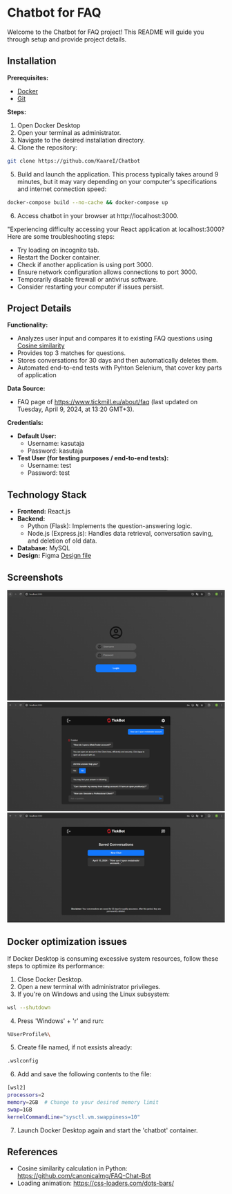 # Chatbot for FAQ

Welcome to the Chatbot for FAQ project! This README will guide you through setup and provide project details.

## Installation

**Prerequisites:**

*   [Docker](https://www.docker.com/products/docker-desktop/)
*   [Git](https://git-scm.com/downloads)

**Steps:**

1. Open Docker Desktop
2. Open your terminal as administrator.
3. Navigate to the desired installation directory.
4. Clone the repository:

```bash
git clone https://github.com/KaareI/Chatbot
```

5. Build and launch the application. This process typically takes around 9 minutes, but it may vary depending on your computer's specifications and internet connection speed:

```bash
docker-compose build --no-cache && docker-compose up
```

6. Access chatbot in your browser at http://localhost:3000.

"Experiencing difficulty accessing your React application at localhost:3000? Here are some troubleshooting steps:

* Try loading on incognito tab.
* Restart the Docker container.
* Check if another application is using port 3000.
* Ensure network configuration allows connections to port 3000.
* Temporarily disable firewall or antivirus software.
* Consider restarting your computer if issues persist.

## Project Details

**Functionality:**

* Analyzes user input and compares it to existing FAQ questions using [Cosine similarity](https://en.wikipedia.org/wiki/Cosine_similarity)
* Provides top 3 matches for questions.
* Stores conversations for 30 days and then automatically deletes them.
* Automated end-to-end tests with Pyhton Selenium, that cover key parts of application

**Data Source:**

* FAQ page of https://www.tickmill.eu/about/faq (last updated on Tuesday, April 9, 2024, at 13:20 GMT+3).

**Credentials:**

* **Default User:**
    * Username: kasutaja
    * Password: kasutaja
* **Test User (for testing purposes / end-to-end tests):**
    * Username: test
    * Password: test

## Technology Stack

* **Frontend:** React.js
* **Backend:**
    * Python (Flask): Implements the question-answering logic.
    * Node.js (Express.js): Handles data retrieval, conversation saving, and deletion of old data.
* **Database:** MySQL
* **Design:** Figma [Design file](https://www.figma.com/file/86kEi2PsP4jGAdUXrKCzvI/Chatbot?type=design&node-id=0%3A1&mode=design&t=birgjFIdqRU8hxLh-1)

## Screenshots

![Login screen](/src/assets/Login_screen.png)
![Chat example](/src/assets/Chat_example.png)
![Saved chats](/src/assets/Saved_chats.png)

## Docker optimization issues

If Docker Desktop is consuming excessive system resources, follow these steps to optimize its performance:

1. Close Docker Desktop.
2. Open a new terminal with administrator privileges.
3. If you're on Windows and using the Linux subsystem:

```bash
wsl --shutdown
```

4. Press 'Windows' + 'r' and run:

```bash
%UserProfile%\
```

5. Create file named, if not exsists already:

```bash
.wslconfig
```

6. Add and save the following contents to the file:

```bash
[wsl2]
processors=2
memory=2GB  # Change to your desired memory limit
swap=1GB
kernelCommandLine="sysctl.vm.swappiness=10"
```

7. Launch Docker Desktop again and start the 'chatbot' container.

## References

* Cosine similarity calculation in Python: https://github.com/canonicalmg/FAQ-Chat-Bot
* Loading animation: https://css-loaders.com/dots-bars/
